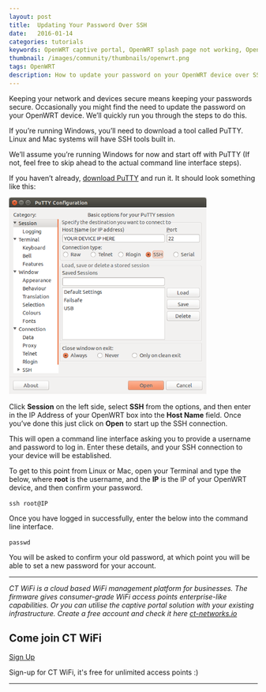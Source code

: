 ```yaml
---
layout: post
title:  Updating Your Password Over SSH
date:   2016-01-14
categories: tutorials
keywords: OpenWRT captive portal, OpenWRT splash page not working, OpenWRT splash page template, OpenWRT splash page free, OpenWRT splash page html, OpenWRT splash page hosting, OpenMesh captive portal, OpenMesh splash page not working, OpenMesh splash page template, OpenMesh splash page free, OpenMesh splash page html, OpenMesh splash page hosting, DD-WRT
thumbnail: /images/community/thumbnails/openwrt.png
tags: OpenWRT
description: How to update your password on your OpenWRT device over SSH.
---
```


Keeping your network and devices secure means keeping your passwords secure. Occasionally you might find the need to update the password on your OpenWRT device. We’ll quickly run you through the steps to do this.

If you’re running Windows, you’ll need to download a tool called PuTTY. Linux and Mac systems will have SSH tools built in.

We’ll assume you’re running Windows for now and start off with PuTTY (If not, feel free to skip ahead to the actual command line interface steps).

If you haven’t already, <a href="http://www.chiark.greenend.org.uk/~sgtatham/putty/download.html">download PuTTY</a> and run it. It should look something like this:

<div class="mdl-typography--text-center">
  <img src="/images/community/tutorials/openwrt/puttyconfig.png" width="400px">
</div>

Click **Session** on the left side, select **SSH** from the options, and then enter in the IP Address of your OpenWRT box into the **Host Name** field. Once you’ve done this just click on **Open** to start up the SSH connection.

This will open a command line interface asking you to provide a username and password to log in. Enter these details, and your SSH connection to your device will be established.


To get to this point from Linux or Mac, open your Terminal and type the below, where **root** is the username, and the **IP** is the IP of your OpenWRT device, and then confirm your password.

`ssh root@IP`

Once you have logged in successfully, enter the below into the command line interface.

`passwd`

You will be asked to confirm your old password, at which point you will be able to set a new password for your account.

<hr>

*CT WiFi is a cloud based WiFi management platform for businesses. The firmware gives consumer-grade WiFi access points enterprise-like capabilities. Or you can utilise the captive portal solution with your existing infrastructure. Create a free account and check it here <a href="https://ct-networks.io">ct-networks.io</a>*


<div class="mdl-typography--text-center">

<h2>Come join CT WiFi</h2>

<a href="https://my.ctapp.io/#/create" class="button success dst">Sign Up</a><br>

<p>Sign-up for CT WiFi, it's free for unlimited access points :)</p>

<hr>

</div>
